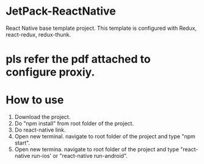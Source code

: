 # JetPack-ReactNative
React Native base template project. This template is configured with Redux, react-redux, redux-thunk. 

# pls refer the pdf attached to configure proxiy.

# How to use
1. Download the project.
2. Do "npm install" from root folder of the project.
3. Do react-native link.
4. Open new terminal. navigate to root folder of the project and type "npm start".
5. Open new termina. navigate to root folder of the project and type "react-native run-ios' or "react-native run-android".
